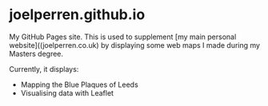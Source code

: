 # joelperren.github.io
My GitHub Pages site. This is used to supplement [my main personal website]((joelperren.co.uk) by displaying some web maps I made during my Masters degree.

Currently, it displays:
- Mapping the Blue Plaques of Leeds
- Visualising data with Leaflet